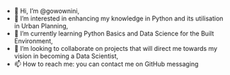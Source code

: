 - 👋 Hi, I’m @gowownini,
- 👀 I’m interested in enhancing my knowledge in Python and its utilisation in Urban Planning,
- 🌱 I’m currently learning Python Basics and Data Science for the Built Environment,
- 💞️ I’m looking to collaborate on projects that will direct me towards my vision in becoming a Data Scientist,
- 📫 How to reach me: you can contact me on GitHub messaging

<!---
gowownini/gowownini is a ✨ special ✨ repository because its `README.md` (this file) appears on your GitHub profile.
You can click the Preview link to take a look at your changes.
--->
